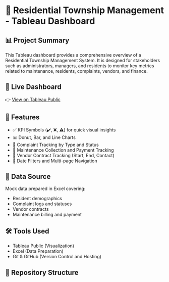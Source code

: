 # 🏢 Residential Township Management - Tableau Dashboard

## 📊 Project Summary
This Tableau dashboard provides a comprehensive overview of a Residential Township Management System. It is designed for stakeholders such as administrators, managers, and residents to monitor key metrics related to maintenance, residents, complaints, vendors, and finance.

## 🔗 Live Dashboard
👉 [View on Tableau Public](https://public.tableau.com/views/Residential_Township_Master_Data_T/HOME?:language=en-US&publish=yes&:sid=&:redirect=auth&:display_count=n&:origin=viz_share_link)

## 📁 Features
- ✅ KPI Symbols (✔️, ❌, ⚠️) for quick visual insights
- 📊 Donut, Bar, and Line Charts
- 🧹 Complaint Tracking by Type and Status
- 🧾 Maintenance Collection and Payment Tracking
- 🔐 Vendor Contract Tracking (Start, End, Contact)
- 📅 Date Filters and Multi-page Navigation

## 🧾 Data Source
Mock data prepared in Excel covering:
- Resident demographics
- Complaint logs and statuses
- Vendor contracts
- Maintenance billing and payment

## 🛠 Tools Used
- Tableau Public (Visualization)
- Excel (Data Preparation)
- Git & GitHub (Version Control and Hosting)

## 📂 Repository Structure
